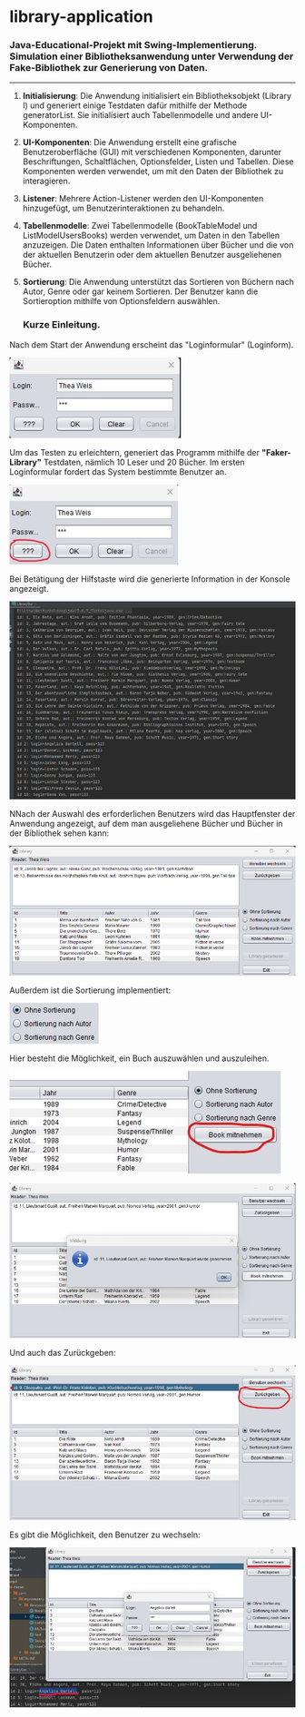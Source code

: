 # library-application
### Java-Educational-Projekt mit Swing-Implementierung. Simulation einer Bibliotheksanwendung unter Verwendung der Fake-Bibliothek zur Generierung von Daten.

---

1. **Initialisierung**: Die Anwendung initialisiert ein Bibliotheksobjekt (Library l) und generiert einige Testdaten dafür mithilfe der Methode generatorList. Sie initialisiert auch Tabellenmodelle und andere UI-Komponenten.

2. **UI-Komponenten**: Die Anwendung erstellt eine grafische Benutzeroberfläche (GUI) mit verschiedenen Komponenten, darunter Beschriftungen, Schaltflächen, Optionsfelder, Listen und Tabellen. Diese Komponenten werden verwendet, um mit den Daten der Bibliothek zu interagieren.

3. **Listener**: Mehrere Action-Listener werden den UI-Komponenten hinzugefügt, um Benutzerinteraktionen zu behandeln. 

4. **Tabellenmodelle**: Zwei Tabellenmodelle (BookTableModel und ListModelUsersBooks) werden verwendet, um Daten in den Tabellen anzuzeigen. Die Daten enthalten Informationen über Bücher und die von der aktuellen Benutzerin oder dem aktuellen Benutzer ausgeliehenen Bücher.

5. **Sortierung**: Die Anwendung unterstützt das Sortieren von Büchern nach Autor, Genre oder gar keinem Sortieren. Der Benutzer kann die Sortieroption mithilfe von Optionsfeldern auswählen.

   ### Kurze Einleitung.

Nach dem Start der Anwendung erscheint das "Loginformular" (Loginform).

![___Loginformular___](https://github.com/EllinaGorby/library/blob/main/Screenshot/Screenshot_Login0.jpg)

Um das Testen zu erleichtern, generiert das Programm mithilfe der __"Faker-Library"__ Testdaten, nämlich 10 Leser und 20 Bücher. Im ersten Loginformular fordert das System bestimmte Benutzer an.

![Hilfstaste](https://github.com/EllinaGorby/library/blob/main/Screenshot/Screenshot_Login1.jpg)

Bei Betätigung der Hilfstaste wird die generierte Information in der Konsole angezeigt. 

![___in der Konsole___](https://github.com/EllinaGorby/library/blob/main/Screenshot/Screenshot_generated_daten.jpg)

NNach der Auswahl des erforderlichen Benutzers wird das Hauptfenster der Anwendung angezeigt, auf dem man ausgeliehene Bücher und Bücher in der Bibliothek sehen kann:

![___Hauptfenster___](https://github.com/EllinaGorby/library/blob/main/Screenshot/Screenshot_Hauptfenster.png)

Außerdem ist die Sortierung implementiert:

![___Sortierung___](https://github.com/EllinaGorby/library/blob/main/Screenshot/Screenshot_Sortirung.jpg)

Hier besteht die Möglichkeit, ein Buch auszuwählen und auszuleihen.

![___Buch wählen und mitnehmen___](https://github.com/EllinaGorby/library/blob/main/Screenshot/Screenshot_Hauptfenster3k.jpg)

![___Buch wählen und mitnehmen___](https://github.com/EllinaGorby/library/blob/main/Screenshot/Screenshot_Hauptfenster4.jpg)

Und auch das Zurückgeben:

![___Buch zurück geben___](https://github.com/EllinaGorby/library/blob/main/Screenshot/Screenshot_Hauptfenster5.jpg)

Es gibt die Möglichkeit, den Benutzer zu wechseln:

![___Benutzer wechseln___](https://github.com/EllinaGorby/library/blob/main/Screenshot/Screenshot_Hauptfenster7.jpg)




